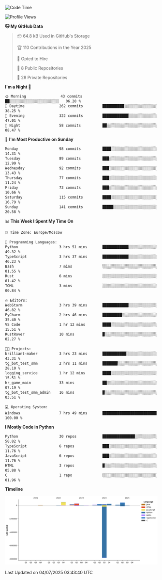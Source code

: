 <!--START_SECTION:waka-->
![Code Time](http://img.shields.io/badge/Code%20Time-707%20hrs%208%20mins-blue)

![Profile Views](http://img.shields.io/badge/Profile%20Views-0-blue)

**🐱 My GitHub Data** 

> 📦 64.8 kB Used in GitHub's Storage 
 > 
> 🏆 110 Contributions in the Year 2025
 > 
> 💼 Opted to Hire
 > 
> 📜 8 Public Repositories 
 > 
> 🔑 28 Private Repositories 
 > 
**I'm a Night 🦉** 

```text
🌞 Morning                43 commits          ██░░░░░░░░░░░░░░░░░░░░░░░   06.28 % 
🌆 Daytime                262 commits         ██████████░░░░░░░░░░░░░░░   38.25 % 
🌃 Evening                322 commits         ████████████░░░░░░░░░░░░░   47.01 % 
🌙 Night                  58 commits          ██░░░░░░░░░░░░░░░░░░░░░░░   08.47 % 
```
📅 **I'm Most Productive on Sunday** 

```text
Monday                   98 commits          ████░░░░░░░░░░░░░░░░░░░░░   14.31 % 
Tuesday                  89 commits          ███░░░░░░░░░░░░░░░░░░░░░░   12.99 % 
Wednesday                92 commits          ███░░░░░░░░░░░░░░░░░░░░░░   13.43 % 
Thursday                 77 commits          ███░░░░░░░░░░░░░░░░░░░░░░   11.24 % 
Friday                   73 commits          ███░░░░░░░░░░░░░░░░░░░░░░   10.66 % 
Saturday                 115 commits         ████░░░░░░░░░░░░░░░░░░░░░   16.79 % 
Sunday                   141 commits         █████░░░░░░░░░░░░░░░░░░░░   20.58 % 
```


📊 **This Week I Spent My Time On** 

```text
🕑︎ Time Zone: Europe/Moscow

💬 Programming Languages: 
Python                   3 hrs 51 mins       ████████████░░░░░░░░░░░░░   49.32 % 
TypeScript               3 hrs 37 mins       ████████████░░░░░░░░░░░░░   46.23 % 
Bash                     7 mins              ░░░░░░░░░░░░░░░░░░░░░░░░░   01.55 % 
Rust                     6 mins              ░░░░░░░░░░░░░░░░░░░░░░░░░   01.42 % 
TOML                     3 mins              ░░░░░░░░░░░░░░░░░░░░░░░░░   00.84 % 

🔥 Editors: 
WebStorm                 3 hrs 39 mins       ████████████░░░░░░░░░░░░░   46.82 % 
PyCharm                  2 hrs 46 mins       █████████░░░░░░░░░░░░░░░░   35.40 % 
VS Code                  1 hr 12 mins        ████░░░░░░░░░░░░░░░░░░░░░   15.51 % 
RustRover                10 mins             █░░░░░░░░░░░░░░░░░░░░░░░░   02.27 % 

🐱‍💻 Projects: 
brilliant-maker          3 hrs 23 mins       ███████████░░░░░░░░░░░░░░   43.31 % 
tg_bot_test_smm          2 hrs 11 mins       ███████░░░░░░░░░░░░░░░░░░   28.10 % 
logging_service          1 hr 12 mins        ████░░░░░░░░░░░░░░░░░░░░░   15.51 % 
hr_game_main             33 mins             ██░░░░░░░░░░░░░░░░░░░░░░░   07.19 % 
tg_bot_test_smm_admin    16 mins             █░░░░░░░░░░░░░░░░░░░░░░░░   03.51 % 

💻 Operating System: 
Windows                  7 hrs 49 mins       █████████████████████████   100.00 % 
```

**I Mostly Code in Python** 

```text
Python                   30 repos            ███████████████░░░░░░░░░░   58.82 % 
TypeScript               6 repos             ███░░░░░░░░░░░░░░░░░░░░░░   11.76 % 
JavaScript               6 repos             ███░░░░░░░░░░░░░░░░░░░░░░   11.76 % 
HTML                     3 repos             █░░░░░░░░░░░░░░░░░░░░░░░░   05.88 % 
C                        1 repo              ░░░░░░░░░░░░░░░░░░░░░░░░░   01.96 % 
```



**Timeline**

![Lines of Code chart](https://raw.githubusercontent.com/adlemx/adlemx/main/assets/bar_graph.png)


 Last Updated on 04/07/2025 03:43:40 UTC
<!--END_SECTION:waka-->
